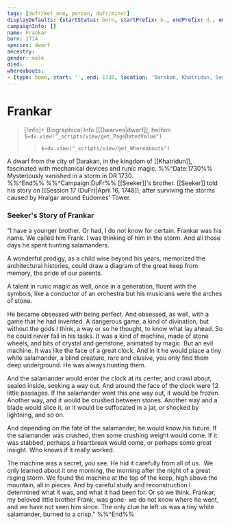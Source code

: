 ```yaml
---
tags: [dufr/met_one, person, dufr/minor]
displayDefaults: {startStatus: born, startPrefix: b., endPrefix: d., endStatus: died}
campaignInfo: []
name: Frankar
born: 1714
species: dwarf
ancestry:
gender: male
died: 
whereabouts:
- {type: home, start: '', end: 1730, location: 'Darakan, Khatridun, Sentinel Range'}
---
```

# Frankar
>[!info]+ Biographical Info
> [[Dwarves|dwarf]], he/him
> `$=dv.view("_scripts/view/get_PageDatedValue")`
>> `$=dv.view("_scripts/view/get_Whereabouts")`

A dwarf from the city of Darakan, in the kingdom of [[Khatridun]], fascinated with mechanical devices and runic magic. 
%%^Date:1730%%
Mysteriously vanished in a storm in DR 1730.  
%%^End%%
%%^Campaign:DuFr%%
[[Seeker]]'s brother. [[Seeker]] told his story on [[Session 17 (DuFr)|April 16, 1748]], after surviving the storms caused by Hralgar around Eudomes' Tower.

### Seeker's Story of Frankar

"I have a younger brother. Or had, I do not know for certain. Frankar was his name. We called him Frank. I was thinking of him in the storm. And all those days he spent hunting salamanders.  
  
A wonderful prodigy, as a child wise beyond his years, memorized the architectural histories, could draw a diagram of the great keep from memory, the pride of our parents.  
  
A talent in runic magic as well, once in a generation, fluent with the symbols, like a conductor of an orchestra but his musicians were the arches of stone.  
  
He became obsessed with being perfect. And obsessed, as well, with a game that he had invented. A dangerous game, a kind of divination, but without the gods I think, a way or so he thought, to know what lay ahead. So he could never fail in his tasks. It was a kind of machine, made of stone wheels, and bits of crystal and gemstone, animated by magic. But an evil machine. It was like the face of a great clock. And in it he would place a tiny white salamander, a blind creature, rare and elusive, you only find them deep underground. He was always hunting them.  

And the salamander would enter the clock at its center, and crawl about, sealed inside, seeking a way out. And around the face of the clock were 12 little passages. If the salamander went this one way out, it would be frozen. Another way, and it would be crushed between stones. Another way and a blade would slice it, or it would be suffocated in a jar, or shocked by lightning, and so on.  
  
And depending on the fate of the salamander, he would know his future. If the salamander was crushed, then some crushing weight would come. If it was stabbed, perhaps a heartbreak would come, or perhaps some great insight. Who knows if it really worked.  
  
The machine was a secret, you see. He hid it carefully from all of us.  We only learned about it one morning, the morning after the night of a great raging storm. We found the machine at the top of the keep, high above the mountain, all in pieces. And by careful study and reconstruction I determined what it was, and what it had been for. Or so we think. Frankar, my beloved little brother Frank, was gone- we do not know where he went, and we have not seen him since. The only clue he left us was a tiny white salamander, burned to a crisp."
%%^End%%